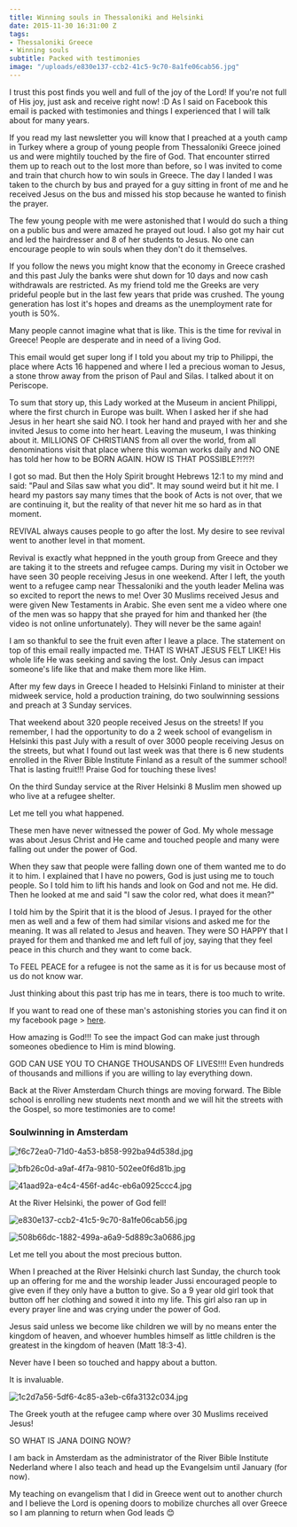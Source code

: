 ```yaml
---
title: Winning souls in Thessaloniki and Helsinki
date: 2015-11-30 16:31:00 Z
tags:
- Thessaloniki Greece
- Winning souls
subtitle: Packed with testimonies
image: "/uploads/e830e137-ccb2-41c5-9c70-8a1fe06cab56.jpg"
---
```


I trust this post finds you well and full of the joy of the Lord! If you're not full of His joy, just ask and receive right now! :D
As I said on Facebook this email is packed with testimonies and things I experienced that I will talk about for many years.

If you read my last newsletter you will know that I preached at a youth camp in Turkey where a group of young people from Thessaloniki Greece joined us and were mightily touched by the fire of God. That encounter stirred them up to reach out to the lost more than before, so I was invited to come and train that church how to win souls in Greece.
The day I landed I was taken to the church by bus and prayed for a guy sitting in front of me and he received Jesus on the bus and missed his stop because he wanted to finish the prayer.

The few young people with me were astonished that I would do such a thing on a public bus and were amazed he prayed out loud. I also got my hair cut and led the hairdresser and 8 of her students to Jesus.
No one can encourage people to win souls when they don't do it themselves.

If you follow the news you might know that the economy in Greece crashed and this past July the banks were shut down for 10 days and now cash withdrawals are restricted. As my friend told me the Greeks are very prideful people but in the last few years that pride was crushed. The young generation has lost it's hopes and dreams as the unemployment rate for youth is 50%.

Many people cannot imagine what that is like.
This is the time for revival in Greece! People are desperate and in need of a living God.

This email would get super long if I told you about my trip to Philippi, the place where Acts 16 happened and where I led a precious woman to Jesus, a stone throw away from the prison of Paul and Silas. I talked about it on Periscope.

To sum that story up, this Lady worked at the Museum in ancient Philippi, where the first church in Europe was built. When I asked her if she had Jesus in her heart she said NO. I took her hand and prayed with her and she invited Jesus to come into her heart.
Leaving the museum, I was thinking about it. MILLIONS OF CHRISTIANS from all over the world, from all denominations visit that place where this woman works daily and NO ONE has told her how to be BORN AGAIN. HOW IS THAT POSSIBLE?!?!?!

I got so mad. But then the Holy Spirit brought Hebrews 12:1 to my mind and said: "Paul and Silas saw what you did". It may sound weird but it hit me. I heard my pastors say many times that the book of Acts is not over, that we are continuing it, but the reality of that never hit me so hard as in that moment.

REVIVAL always causes people to go after the lost. My desire to see revival went to another level in that moment.

Revival is exactly what heppned in the youth group from Greece and they are taking it to the streets and refugee camps. During my visit in October we have seen 30 people receiving Jesus in one weekend. After I left, the youth went to a refugee camp near Thessaloniki and the youth leader Melina was so excited to report the news to me! Over 30 Muslims received Jesus and were given New Testaments in Arabic. She even sent me a video where one of the men was so happy that she prayed for him and thanked her (the video is not online unfortunately).
They will never be the same again!

I am so thankful to see the fruit even after I leave a place.
The statement on top of this email really impacted me. THAT IS WHAT JESUS FELT LIKE! His whole life He was seeking and saving the lost. Only Jesus can impact someone's life like that and make them more like Him.

After my few days in Greece I headed to Helsinki Finland to minister at their midweek service, hold a production training, do two soulwinning sessions and preach at 3 Sunday services.

That weekend about 320 people received Jesus on the streets!
If you remember, I had the opportunity to do a 2 week school of evangelism in Helsinki this past July with a result of over 3000 people receiving Jesus on the streets, but what I found out last week was that there is 6 new students enrolled in the River Bible Institute Finland as a result of the summer school! That is lasting fruit!!! Praise God for touching these lives!

On the third Sunday service at the River Helsinki 8 Muslim men showed up who live at a refugee shelter.

Let me tell you what happened.

These men have never witnessed the power of God. My whole message was about Jesus Christ and He came and touched people and many were falling out under the power of God.

When they saw that people were falling down one of them wanted me to do it to him. I explained that I have no powers, God is just using me to touch people. So I told him to lift his hands and look on God and not me. He did. Then he looked at me and said "I saw the color red, what does it mean?"

I told him by the Spirit that it is the blood of Jesus. I prayed for the other men as well and a few of them had similar visions and asked me for the meaning. It was all related to Jesus and heaven.
They were SO HAPPY that I prayed for them and thanked me and left full of joy, saying that they feel peace in this church and they want to come back.

To FEEL PEACE for a refugee is not the same as it is for us because most of us do not know war.

Just thinking about this past trip has me in tears, there is too much to write.

If you want to read one of these man's astonishing stories you can find it on my facebook page > [here](https://www.facebook.com/notes/jana-pauls-servants-heart-ministries-int/running-from-death/466091110260060).

How amazing is God!!! To see the impact God can make just through someones obedience to Him is mind blowing.

GOD CAN USE YOU TO CHANGE THOUSANDS OF LIVES!!!!
Even hundreds of thousands and millions if you are willing to lay everything down.

Back at the River Amsterdam Church things are moving forward. The Bible school is enrolling new students next month and we will hit the streets with the Gospel, so more testimonies are to come!

### Soulwinning in Amsterdam

![f6c72ea0-71d0-4a53-b858-992ba94d538d.jpg](/uploads/f6c72ea0-71d0-4a53-b858-992ba94d538d.jpg)

![bfb26c0d-a9af-4f7a-9810-502ee0f6d81b.jpg](/uploads/bfb26c0d-a9af-4f7a-9810-502ee0f6d81b.jpg)

![41aad92a-e4c4-456f-ad4c-eb6a0925ccc4.jpg](/uploads/41aad92a-e4c4-456f-ad4c-eb6a0925ccc4.jpg)

At the River Helsinki, the power of God fell!

![e830e137-ccb2-41c5-9c70-8a1fe06cab56.jpg](/uploads/e830e137-ccb2-41c5-9c70-8a1fe06cab56.jpg)

![508b66dc-1882-499a-a6a9-5d889c3a0686.jpg](/uploads/508b66dc-1882-499a-a6a9-5d889c3a0686.jpg)

Let me tell you about the most precious button.

When I preached at the River Helsinki church last Sunday, the  church took up an offering for me and the worship leader Jussi encouraged people to give even if they only have a button to give. So a 9 year old girl took that button off her clothing and sowed it into my life.
This girl also ran up in every prayer line and was crying under the power of God.

Jesus said unless we become like children we will by no means enter the kingdom of heaven, and whoever humbles himself as little children is the greatest in the kingdom of heaven (Matt 18:3-4).

Never have I been so touched and happy about a button.

It is invaluable.

![1c2d7a56-5df6-4c85-a3eb-c6fa3132c034.jpg](/uploads/1c2d7a56-5df6-4c85-a3eb-c6fa3132c034.jpg)

The Greek youth at the refugee camp where over 30 Muslims received Jesus!

SO WHAT IS JANA DOING NOW?

I am back in Amsterdam as the administrator of the River Bible Institute Nederland where I also teach and head up the Evangelsim until January (for now).

My teaching on evangelism that I did in Greece went out to another church and I believe the Lord is opening doors to mobilize churches all over Greece so I am planning to return when God leads 😊
